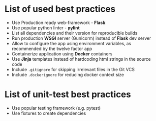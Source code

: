 # List of used best practices

* Use Production ready web-framework - **Flask**
* Use popular python linter - **pylint**
* List all dependencies and their version for reproducible builds
* Run production **WSGI** server (Gunicorm) instead of **Flask** dev server
* Allow to configure the app using environment variables,
  as recommended by the twelve factor app
* Containerize application using **Docker** containers
* Use **Jinja** templates instead of hardcoding html strings in the source code
* Include `.gitignore` for skipping irrelevant files in the Git VCS
* Include `.dockerignore` for reducing docker context size

# List of unit-test best practices

* Use popular testing framework (e.g. pytest)
* Use fixtures to create dependencies
